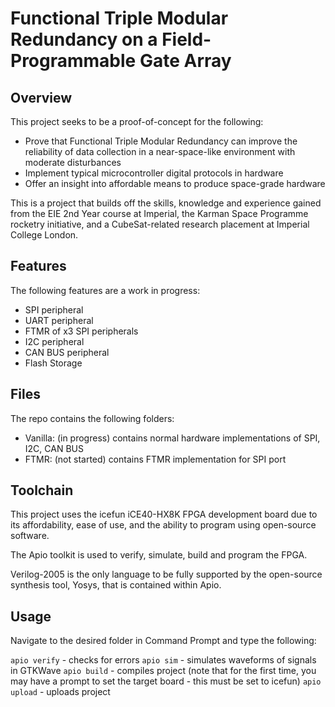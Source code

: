 # Functional Triple Modular Redundancy on a Field-Programmable Gate Array

## Overview

This project seeks to be a proof-of-concept for the following:

- Prove that Functional Triple Modular Redundancy can improve the reliability of data collection in a near-space-like environment with moderate disturbances
- Implement typical microcontroller digital protocols in hardware
- Offer an insight into affordable means to produce space-grade hardware

This is a project that builds off the skills, knowledge and experience gained from the EIE 2nd Year course at Imperial, the Karman Space Programme rocketry initiative, and a CubeSat-related research placement at Imperial College London.

## Features

The following features are a work in progress:

- SPI peripheral
- UART peripheral
- FTMR of x3 SPI peripherals
- I2C peripheral
- CAN BUS peripheral
- Flash Storage

## Files

The repo contains the following folders:
- Vanilla: (in progress) contains normal hardware implementations of SPI, I2C, CAN BUS
- FTMR: (not started) contains FTMR implementation for SPI port

## Toolchain

This project uses the icefun iCE40-HX8K FPGA development board due to its affordability, ease of use, and the ability to program using open-source software.

The Apio toolkit is used to verify, simulate, build and program the FPGA.

Verilog-2005 is the only language to be fully supported by the open-source synthesis tool, Yosys, that is contained within Apio.

## Usage

Navigate to the desired folder in Command Prompt and type the following:

``apio verify`` - checks for errors
``apio sim`` - simulates waveforms of signals in GTKWave
``apio build`` - compiles project (note that for the first time, you may have a prompt to set the target board - this must be set to icefun)
``apio upload`` - uploads project
